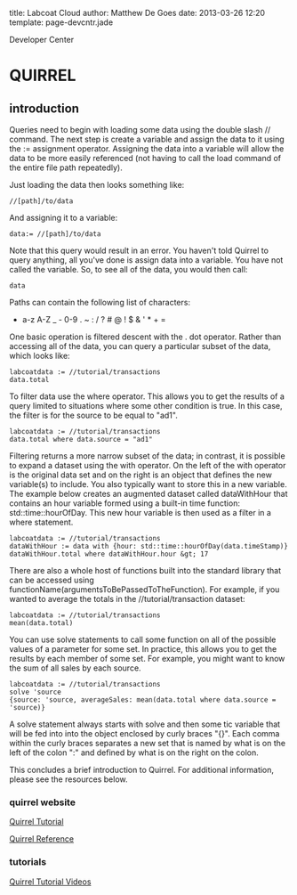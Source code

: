 title: Labcoat Cloud 
author: Matthew De Goes 
date: 2013-03-26 12:20 
template: page-devcntr.jade

Developer Center

# QUIRREL

## introduction

Queries need to begin with loading some data using the double slash //
command. The next step is create a variable and assign the data to it using
the := assignment operator. Assigning the data into a variable will allow the
data to be more easily referenced (not having to call the load command of the
entire file path repeatedly).

Just loading the data then looks something like:
    
    //[path]/to/data    

And assigning it to a variable:

    data:= //[path]/to/data
    
Note that this query would result in an error. You haven't told Quirrel to
query anything, all you've done is assign data into a variable. You have not
called the variable. So, to see all of the data, you would then call:

    data

Paths can contain the following list of characters:

  * a-z A-Z _ - 0-9 . ~ : / ? # @ ! $ &amp; ' * + =

One basic operation is filtered descent with the . dot operator. Rather than
accessing all of the data, you can query a particular subset of the data,
which looks like:
    
    labcoatdata := //tutorial/transactions
    data.total    

To filter data use the where operator. This allows you to get the results of a
query limited to situations where some other condition is true. In this case,
the filter is for the source to be equal to "ad1".
    
    labcoatdata := //tutorial/transactions
    data.total where data.source = "ad1"
    
Filtering returns a more narrow subset of the data; in contrast, it is
possible to expand a dataset using the with operator. On the left of the with
operator is the original data set and on the right is an object that defines
the new variable(s) to include. You also typically want to store this in a new
variable. The example below creates an augmented dataset called dataWithHour
that contains an hour variable formed using a built-in time function:
std::time::hourOfDay. This new hour variable is then used as a filter in a
where statement.
    
    labcoatdata := //tutorial/transactions
    dataWithHour := data with {hour: std::time::hourOfDay(data.timeStamp)}
    dataWithHour.total where dataWithHour.hour &gt; 17

There are also a whole host of functions built into the standard library that
can be accessed using functionName(argumentsToBePassedToTheFunction). For
example, if you wanted to average the totals in the //tutorial/transaction
dataset:
    
    labcoatdata := //tutorial/transactions
    mean(data.total)    

You can use solve statements to call some function on all of the possible
values of a parameter for some set. In practice, this allows you to get the
results by each member of some set. For example, you might want to know the
sum of all sales by each source.    

    labcoatdata := //tutorial/transactions
    solve 'source
    {source: 'source, averageSales: mean(data.total where data.source = 'source)}

A solve statement always starts with solve and then some tic variable that
will be fed into into the object enclosed by curly braces "{}". Each comma
within the curly braces separates a new set that is named by what is on the
left of the colon ":" and defined by what is on the right on the colon.

This concludes a brief introduction to Quirrel. For additional information,
please see the resources below.

### quirrel website

[Quirrel Tutorial](http://quirrel-lang.org/tutorial.html)

[Quirrel Reference](http://quirrel-lang.org/reference.html)

### tutorials

[Quirrel Tutorial Videos](http://www.Precog.com/products/labcoat/learn)

